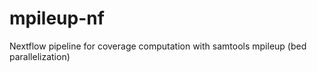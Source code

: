 # mpileup-nf
Nextflow pipeline for coverage computation with samtools mpileup (bed parallelization) 
